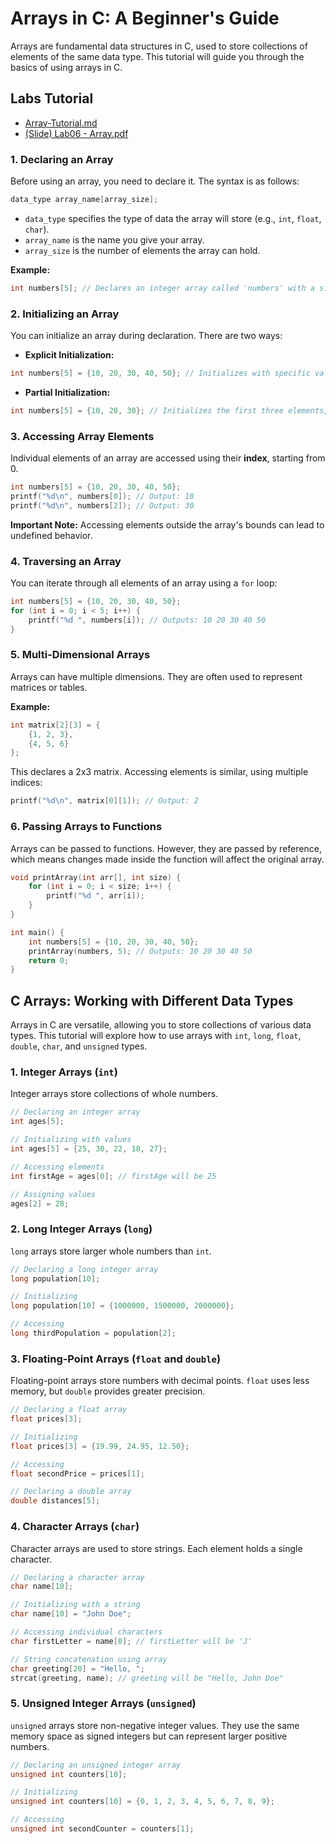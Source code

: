 # Arrays in C: A Beginner's Guide

Arrays are fundamental data structures in C, used to store collections of elements of the same data type. This tutorial
will guide you through the basics of using arrays in C.

## Labs Tutorial

- [Array-Tutorial.md](array-tutorial.md)
- [(Slide) Lab06 - Array.pdf](files/Lab06%20-%20Array.pdf)

### 1. Declaring an Array

Before using an array, you need to declare it. The syntax is as follows:

```c
data_type array_name[array_size];
```

* `data_type` specifies the type of data the array will store (e.g., `int`, `float`, `char`).
* `array_name` is the name you give your array.
* `array_size` is the number of elements the array can hold.

**Example:**

```c
int numbers[5]; // Declares an integer array called 'numbers' with a size of 5
```

### 2. Initializing an Array

You can initialize an array during declaration. There are two ways:

* **Explicit Initialization:**

```c
int numbers[5] = {10, 20, 30, 40, 50}; // Initializes with specific values
```

* **Partial Initialization:**

```c
int numbers[5] = {10, 20, 30}; // Initializes the first three elements, others are set to 0 by default
```

### 3. Accessing Array Elements

Individual elements of an array are accessed using their **index**, starting from 0.

```c
int numbers[5] = {10, 20, 30, 40, 50};
printf("%d\n", numbers[0]); // Output: 10
printf("%d\n", numbers[2]); // Output: 30
```

**Important Note:** Accessing elements outside the array's bounds can lead to undefined behavior.

### 4. Traversing an Array

You can iterate through all elements of an array using a `for` loop:

```c
int numbers[5] = {10, 20, 30, 40, 50};
for (int i = 0; i < 5; i++) {
    printf("%d ", numbers[i]); // Outputs: 10 20 30 40 50
}
```

### 5. Multi-Dimensional Arrays

Arrays can have multiple dimensions. They are often used to represent matrices or tables.

**Example:**

```c
int matrix[2][3] = {
    {1, 2, 3},
    {4, 5, 6}
};
```

This declares a 2x3 matrix. Accessing elements is similar, using multiple indices:

```c
printf("%d\n", matrix[0][1]); // Output: 2
```

### 6. Passing Arrays to Functions

Arrays can be passed to functions. However, they are passed by reference, which means changes made inside the function
will affect the original array.

```c
void printArray(int arr[], int size) {
    for (int i = 0; i < size; i++) {
        printf("%d ", arr[i]);
    }
}

int main() {
    int numbers[5] = {10, 20, 30, 40, 50};
    printArray(numbers, 5); // Outputs: 10 20 30 40 50
    return 0;
}
```

## C Arrays: Working with Different Data Types

Arrays in C are versatile, allowing you to store collections of various data types. This tutorial will explore how to
use arrays with `int`, `long`, `float`, `double`, `char`, and `unsigned` types.

### 1. Integer Arrays (`int`)

Integer arrays store collections of whole numbers.

```c
// Declaring an integer array
int ages[5]; 

// Initializing with values
int ages[5] = {25, 30, 22, 18, 27};

// Accessing elements
int firstAge = ages[0]; // firstAge will be 25

// Assigning values
ages[2] = 28;
```

### 2. Long Integer Arrays (`long`)

`long` arrays store larger whole numbers than `int`.

```c
// Declaring a long integer array
long population[10];

// Initializing
long population[10] = {1000000, 1500000, 2000000}; 

// Accessing
long thirdPopulation = population[2];
```

### 3. Floating-Point Arrays (`float` and `double`)

Floating-point arrays store numbers with decimal points. `float` uses less memory, but `double` provides greater
precision.

```c
// Declaring a float array
float prices[3];

// Initializing
float prices[3] = {19.99, 24.95, 12.50};

// Accessing
float secondPrice = prices[1];

// Declaring a double array
double distances[5];
```

### 4. Character Arrays (`char`)

Character arrays are used to store strings. Each element holds a single character.

```c
// Declaring a character array
char name[10];

// Initializing with a string
char name[10] = "John Doe";

// Accessing individual characters
char firstLetter = name[0]; // firstLetter will be 'J'

// String concatenation using array
char greeting[20] = "Hello, ";
strcat(greeting, name); // greeting will be "Hello, John Doe"
```

### 5. Unsigned Integer Arrays (`unsigned`)

`unsigned` arrays store non-negative integer values. They use the same memory space as signed integers but can represent
larger positive numbers.

```c
// Declaring an unsigned integer array
unsigned int counters[10];

// Initializing
unsigned int counters[10] = {0, 1, 2, 3, 4, 5, 6, 7, 8, 9};

// Accessing
unsigned int secondCounter = counters[1]; 
```
